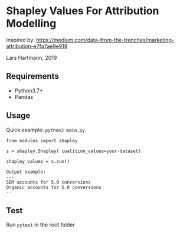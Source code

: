 # Shapley Values For Attribution Modelling
Inspired by: https://medium.com/data-from-the-trenches/marketing-attribution-e7fa7ae9e919

Lars Hartmann, 2019

## Requirements
- Python3.7+
- Pandas

## Usage
Quick example: `python3 main.py`

```
from modules import shapley

s = shapley.Shapley( coalition_values=your-dataset)

shapley_values = s.run()

Output example:
---
SEM accounts for 5.0 conversions
Organic accounts for 5.0 conversions
--
```

## Test
Run `pytest` in the root folder
